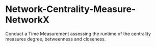 # Network-Centrality-Measure-NetworkX
Conduct a Time Measurement assessing the runtime of the centrality measures degree, betweenness and closeness.
